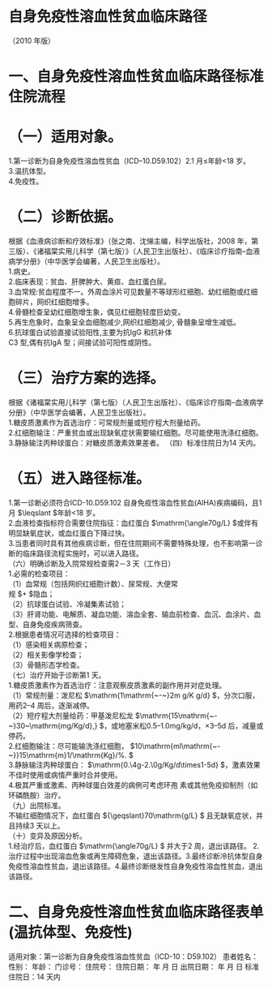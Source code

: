 # 自身免疫性溶血性贫血临床路径  
（2010 年版）  
# 一、自身免疫性溶血性贫血临床路径标准住院流程  
# （一）适用对象。  
1.第一诊断为自身免疫性溶血性贫血（ICD–10.D59.102）2.1 月≤年龄<18 岁。  
3.温抗体型。  
4.免疫性。  
# （二）诊断依据。  
根据《血液病诊断和疗效标准》（张之南、沈悌主编，科学出版社，2008 年，第三版）、《诸福棠实用儿科学（第七版）》（人民卫生出版社）、《临床诊疗指南–血液病学分册》（中华医学会编著，人民卫生出版社）。  
1.病史。  
2.临床表现：贫血、肝脾肿大、黄疸、血红蛋白尿。  
3.血常规:贫血程度不一。外周血涂片可见数量不等球形红细胞、幼红细胞或红细胞碎片，网织红细胞增多。  
4.骨髓检查呈幼红细胞增生象，偶见红细胞轻度巨幼变。  
5.再生危象时，血象呈全血细胞减少,网织红细胞减少, 骨髓象呈增生减低。  
6.抗球蛋白试验直接试验阳性,主要为抗IgG 和抗补体  
C3 型,偶有抗IgA 型；间接试验可阳性或阴性。  
# （三）治疗方案的选择。  
根据《诸福棠实用儿科学（第七版）（人民卫生出版社）、《临床诊疗指南–血液病学分册》（中华医学会编著，人民卫生出版社）。  
1.糖皮质激素作为首选治疗：可常规剂量或短疗程大剂量给药。  
2.红细胞输注：严重贫血或出现缺氧症状需要输红细胞。尽可能使用洗涤红细胞。  
3.静脉输注丙种球蛋白：对糖皮质激素效果差者。 （四）标准住院日为14 天内。  
# （五）进入路径标准。  
1.第一诊断必须符合ICD-10.D59.102 自身免疫性溶血性贫血(AIHA)疾病编码，且1 月 $\leqslant $年龄<18 岁。  
2.血液检查指标符合需要住院指征：血红蛋白 $\mathrm{\angle70g/L} $或伴有明显缺氧症状，或血红蛋白下降过快。  
3.当患者同时具有其他疾病诊断，但在住院期间不需要特殊处理，也不影响第一诊断的临床路径流程实施时，可以进入路径。  
（六）明确诊断及入院常规检查需2－3 天（工作日）  
1.必需的检查项目：  
（1）血常规（包括网织红细胞计数）、尿常规、大便常  
规 $+ $隐血；  
（2）抗球蛋白试验、冷凝集素试验；  
（3）肝肾功能、电解质、凝血功能、溶血全套、输血前检查、血沉、血涂片、血型、自身免疫疾病筛查。  
2.根据患者情况可选择的检查项目：  
（1）感染相关病原检查；  
（2）相关影像学检查；  
（3）骨髓形态学检查。  
（七）治疗开始于诊断第1 天。  
1.糖皮质激素作为首选治疗：注意观察皮质激素的副作用并对症处理。  
（1）常规剂量：泼尼松 $\mathrm{1\mathrm{~-~}2m g/K g/d} $，分次口服，用药2–4 周后，逐渐减停。  
（2）短疗程大剂量给药：甲基泼尼松龙 $\mathrm{15\mathrm{~-~}30~\mathrm{mg/Kg/d},} $，或地塞米松0.5–1.0mg/kg/d，×3–5d 后，减量或停药。  
2.红细胞输注：尽可能输洗涤红细胞， $10\mathrm{ml\mathrm{~-~}}15\mathrm{m}1/\mathrm{Kg}/\%. $  
3.静脉输注丙种球蛋白： $\mathrm{0.\4g-2.\0g/Kg/d\times1-5d} $，激素效果不佳时使用或病情严重时合并使用。  
4.极其严重或激素、丙种球蛋白效差的病例可考虑环孢 素或其他免疫抑制剂（如环磷酰胺）治疗。  
（九）出院标准。  
不输红细胞情况下，血红蛋白 ${\geqslant}70\mathrm{g/L} $ 且无缺氧症状，并且持续3 天以上。  
（十）变异及原因分析。  
1.经治疗后，血红蛋白 $\mathrm{\angle70g/L} $ 并大于2 周，退出该路径。 2.治疗过程中出现溶血危象或再生障碍危象，退出该路径。3.最终诊断冷抗体型自身免疫性溶血性贫血，退出该路径。4.最终诊断继发性自身免疫性溶血性贫血，退出该路径。  
# 二、自身免疫性溶血性贫血临床路径表单(温抗体型、免疫性)  
适用对象：第一诊断为自身免疫性溶血性贫血（ICD-10：D59.102） 患者姓名：   性别：     年龄：    门诊号：  住院号：            住院日期：     年  月  日   出院日期：     年   月   日  标准住院日：14 天内  
